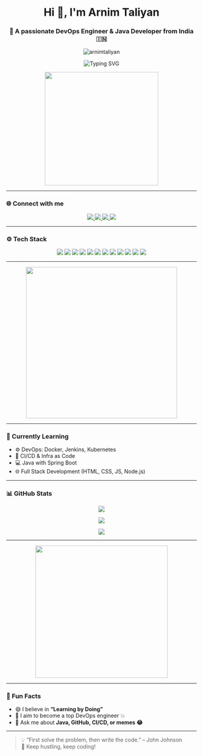 <h1 align="center">Hi 👋, I'm Arnim Taliyan</h1>
<h3 align="center">🚀 A passionate DevOps Engineer & Java Developer from India 🇮🇳</h3>

<p align="center">
  <img src="https://komarev.com/ghpvc/?username=arnimtaliyan&label=Profile%20views&color=0e75b6&style=flat" alt="arnimtaliyan" />
</p>

<p align="center">
  <img src="https://readme-typing-svg.demolab.com?font=Fira+Code&weight=600&size=22&duration=3000&pause=1000&color=1DB6AC&center=true&vCenter=true&width=600&lines=Full+Stack+Web+Dev+%F0%9F%92%BB;DevOps+Learner+%F0%9F%94%A5;Java+Backend+Lover+%F0%9F%92%9A;Always+learning+something+new+%F0%9F%92%AD" alt="Typing SVG" />
</p>

<p align="center">
  <img src="https://media.giphy.com/media/f3iwJFOVOwuy7K6FFw/giphy.gif" width="300" />
</p>

---

### 🌐 Connect with me

<p align="center">
  <a href="https://twitter.com/chaudhary_arnim" target="_blank">
    <img src="https://img.shields.io/badge/Twitter-%231DA1F2.svg?style=for-the-badge&logo=Twitter&logoColor=white" />
  </a>
  <a href="https://linkedin.com/in/arnimtaliyan" target="_blank">
    <img src="https://img.shields.io/badge/LinkedIn-%230077B5.svg?style=for-the-badge&logo=linkedin&logoColor=white" />
  </a>
  <a href="mailto:arnimchaudhary@gmail.com">
    <img src="https://img.shields.io/badge/Gmail-D14836?style=for-the-badge&logo=gmail&logoColor=white" />
  </a>
  <a href="https://dev.to/arnim" target="_blank">
    <img src="https://img.shields.io/badge/Dev.to-0A0A0A?style=for-the-badge&logo=devdotto&logoColor=white" />
  </a>
</p>

---

### ⚙️ Tech Stack

<p align="center">
  <img src="https://img.shields.io/badge/Java-ED8B00?style=for-the-badge&logo=openjdk&logoColor=white"/>
  <img src="https://img.shields.io/badge/Python-3776AB?style=for-the-badge&logo=python&logoColor=white"/>
  <img src="https://img.shields.io/badge/C-00599C?style=for-the-badge&logo=c&logoColor=white"/>
  <img src="https://img.shields.io/badge/Bash-121011?style=for-the-badge&logo=gnu-bash&logoColor=white"/>
  <img src="https://img.shields.io/badge/HTML5-E34F26?style=for-the-badge&logo=html5&logoColor=white"/>
  <img src="https://img.shields.io/badge/CSS3-1572B6?style=for-the-badge&logo=css3&logoColor=white"/>
  <img src="https://img.shields.io/badge/Git-F05032?style=for-the-badge&logo=git&logoColor=white"/>
  <img src="https://img.shields.io/badge/Docker-2496ED?style=for-the-badge&logo=docker&logoColor=white"/>
  <img src="https://img.shields.io/badge/Jenkins-D24939?style=for-the-badge&logo=jenkins&logoColor=white"/>
  <img src="https://img.shields.io/badge/Linux-FCC624?style=for-the-badge&logo=linux&logoColor=black"/>
  <img src="https://img.shields.io/badge/MySQL-4479A1?style=for-the-badge&logo=mysql&logoColor=white"/>
  <img src="https://img.shields.io/badge/AWS-232F3E?style=for-the-badge&logo=amazon-aws&logoColor=white"/>
</p>

---

<p align="center">
  <img src="https://media.giphy.com/media/qgQUggAC3Pfv687qPC/giphy.gif" width="400" />
</p>

---

### 🧠 Currently Learning

- ⚙️ DevOps: Docker, Jenkins, Kubernetes
- 🔧 CI/CD & Infra as Code
- 💻 Java with Spring Boot
- 🌐 Full Stack Development (HTML, CSS, JS, Node.js)

---

### 📊 GitHub Stats

<p align="center">
  <img src="https://github-readme-stats.vercel.app/api?username=arnimtaliyan&show_icons=true&theme=radical&border_color=FFFFFF&cache_seconds=60" />
</p>

<!-- Optional Streak Stats -->
<p align="center">
  <img src="https://github-readme-streak-stats.herokuapp.com?user=arnimtaliyan&theme=radical&border=FFFFFF" />
</p>

<p align="center">
  <img src="https://github-readme-stats.vercel.app/api/top-langs/?username=arnimtaliyan&layout=compact&theme=radical&border_color=FFFFFF&cache_seconds=60" />
</p>

---

<p align="center">
  <img src="https://cdn.myportfolio.com/2fcfcb103788251450a8304378dffded/a62c047f-8369-493c-ab14-71ef51bebc55_rw_1200.gif?h=e8c7ce55b326319eaca316cc1e74518f" width="350" />
</p>

---

### 🤩 Fun Facts

- 😄 I believe in **“Learning by Doing”**
- 🎯 I aim to become a top DevOps engineer 💥
- 💬 Ask me about **Java, GitHub, CI/CD, or memes 😂**

---

> 💡 “First solve the problem, then write the code.” – John Johnson  
> 🚀 Keep hustling, keep coding!
